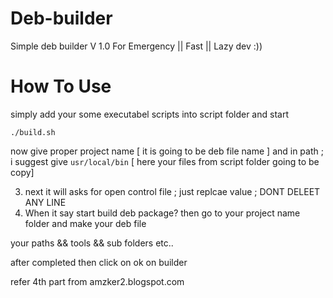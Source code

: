 # Deb-builder

Simple deb builder V 1.0
For Emergency || Fast || Lazy dev :))

# How To Use

simply add your some executabel scripts into script folder
and start 

`./build.sh`

now give proper project name [ it is going to be deb file name ]
and in path ; i suggest give `usr/local/bin` [ here your files from script folder going to be copy]

3. next it will asks for open control file ; just replcae value ; DONT DELEET ANY LINE
4. When it say start build deb package? 
then go to your project name folder and make your deb file 

your paths && tools && sub folders etc.. 

after completed then click on ok on builder



refer  4th part from amzker2.blogspot.com
